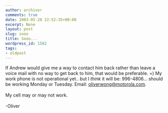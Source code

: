 ```yaml
---
author: archiver
comments: true
date: 2003-05-28 22:52:35+00:00
excerpt: None
layout: post
slug: sooo
title: Sooo...
wordpress_id: 1582
tags:
- oldpost
---
```


If Andrew would give me a way to contact him back rather than leave a voice mail with no way to get back to him, that would be preferable. =)  My work phone is not operational yet.. but I *think* it will be: 996-4806... should be working Monday or Tuesday.  Email: oliverwong@motorola.com.<br /><br />My cell may or may not work.<br /><br />-Oliver